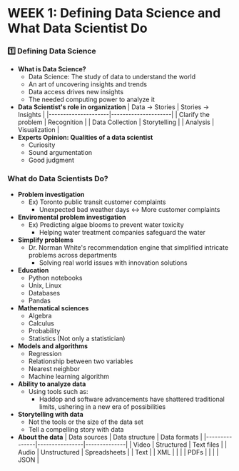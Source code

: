 # WEEK 1: Defining Data Science and What Data Scientist Do

### 1️⃣ Defining Data Science
- **What is Data Science?**
  - Data Science: The study of data to understand the world
  - An art of uncovering insights and trends
  - Data access drives new insights
  - The needed computing power to analyze it
- **Data Scientist's role in organization**
  | Data -> Stories     | Stories -> Insights |
  |---------------------|---------------------|
  | Clarify the problem | Recognition         |
  | Data Collection     | Storytelling        |
  | Analysis            | Visualization       |
- **Experts Opinion: Qualities of a data scientist**
  - Curiosity
  - Sound argumentation
  - Good judgment
### What do Data Scientists Do?
- **Problem investigation**
  - Ex) Toronto public transit customer complaints
    - Unexpected bad weather days <-> More customer complaints
- **Enviromental problem investigation**
  - Ex) Predicting algae blooms to prevent water toxicity
    - Helping water treatment companies safeguard the water
- **Simplify problems**
  - Dr. Norman White's recommendation engine that simplified intricate problems across departments
    - Solving real world issues with innovation solutions
- **Education**
  - Python notebooks
  - Unix, Linux
  - Databases
  - Pandas
- **Mathematical sciences**
  - Algebra
  - Calculus
  - Probability
  - Statistics (Not only a statistician)
- **Models and algorithms**
  - Regression
  - Relationship between two variables
  - Nearest neighbor
  - Machine learning algorithm
- **Ability to analyze data**
  - Using tools such as:
    - Haddop and software advancements have shattered traditional limits, ushering in a new era of possibilities
- **Storytelling with data**
  - Not the tools or the size of the data set
  - Tell a compelling story with data
- **About the data**
  | Data sources  | Data structure | Data formats |
  |---------------|----------------|--------------|
  | Video         | Structured     | Text files   | 
  | Audio         | Unstructured   | Spreadsheets |
  | Text          |                | XML          |
  |               |                | PDFs         |
  |               |                | JSON         |